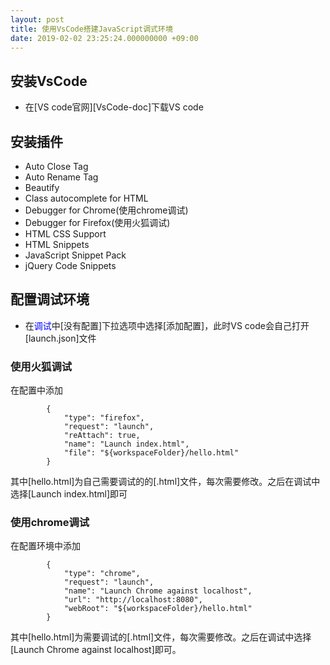 ```yaml
---
layout: post
title: 使用VsCode搭建JavaScript调式环境
date: 2019-02-02 23:25:24.000000000 +09:00
---
```

## 安装VsCode
+ 在[VS code官网][VsCode-doc]下载VS code

## 安装插件
+ Auto Close Tag
+ Auto Rename Tag
+ Beautify
+ Class autocomplete for HTML
+ Debugger for Chrome(使用chrome调试)
+ Debugger for Firefox(使用火狐调试)
+ HTML CSS Support
+ HTML Snippets
+ JavaScript Snippet Pack
+ jQuery Code Snippets 

## 配置调试环境
+ 在<font color=#0000FF>调试</font>中[没有配置]下拉选项中选择[添加配置]，此时VS code会自己打开[launch.json]文件
### 使用火狐调试
在配置中添加
```
        {
            "type": "firefox",
            "request": "launch",
            "reAttach": true,
            "name": "Launch index.html",
            "file": "${workspaceFolder}/hello.html"
        }
```
其中[hello.html]为自己需要调试的的[.html]文件，每次需要修改。之后在调试中选择[Launch index.html]即可
### 使用chrome调试
在配置环境中添加
```
        {
            "type": "chrome",
            "request": "launch",
            "name": "Launch Chrome against localhost",
            "url": "http://localhost:8080",
            "webRoot": "${workspaceFolder}/hello.html"
        }
```
其中[hello.html]为需要调试的[.html]文件，每次需要修改。之后在调试中选择[Launch Chrome against localhost]即可。